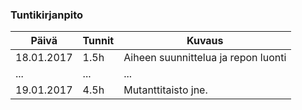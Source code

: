 ### Tuntikirjanpito
Päivä | Tunnit | Kuvaus
--------------- | ----- | ------
18.01.2017 | 1.5h | Aiheen suunnittelua ja repon luonti
... | ... | ...
19.01.2017 | 4.5h | Mutanttitaisto jne.
